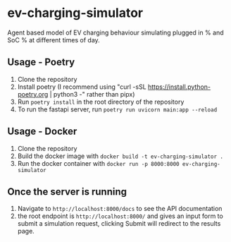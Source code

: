 # ev-charging-simulator
Agent based model of EV charging behaviour simulating plugged in % and SoC % at different times of day.

## Usage - Poetry
1. Clone the repository
2. Install poetry (I recommend using "curl -sSL https://install.python-poetry.org | python3 -" rather than pipx)
3. Run `poetry install` in the root directory of the repository
4. To run the fastapi server, run `poetry run uvicorn main:app --reload`

## Usage - Docker
1. Clone the repository
2. Build the docker image with `docker build -t ev-charging-simulator .`
3. Run the docker container with `docker run -p 8000:8000 ev-charging-simulator`

## Once the server is running
1. Navigate to `http://localhost:8000/docs` to see the API documentation
2. the root endpoint is `http://localhost:8000/` and gives an input form to submit a simulation request, clicking Submit will redirect to the results page.
